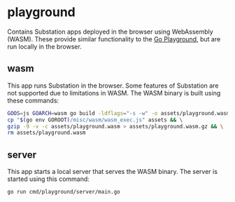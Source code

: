 # playground

Contains Substation apps deployed in the browser using WebAssembly (WASM). These provide similar functionality to the [Go Playground](https://go.dev/play/), but are run locally in the browser.

## wasm

This app runs Substation in the browser. Some features of Substation are not supported due to limitations in WASM. The WASM binary is built using these commands:

```sh
GOOS=js GOARCH=wasm go build -ldflags="-s -w" -o assets/playground.wasm cmd/playground/wasm/main.go && \
cp "$(go env GOROOT)/misc/wasm/wasm_exec.js" assets && \
gzip -9 -v -c assets/playground.wasm > assets/playground.wasm.gz && \
rm assets/playground.wasm
```

## server

This app starts a local server that serves the WASM binary. The server is started using this command:

```sh
go run cmd/playground/server/main.go
```
